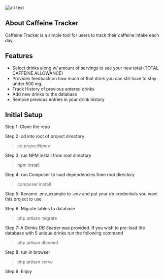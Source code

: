 ![alt text](https://raw.githubusercontent.com/jubileedev/ehayes_caffeinetracker/dfd90152ddc06db1c40e0259ffb7bdf21f585095/Screen%20Shot%202019-11-24%20at%209.32.19%20PM.png)


## About Caffeine Tracker

Caffeine Tracker is a simple tool for users to track their caffeine intake each day. 

## Features

- Select drinks along w/ amount of servings to see your new total (TOTAL CAFFEINE ALLOWANCE)
- Provides feedback on how much of that drink you can still have to stay under 500 mg.
- Track History of previous entered drinks
- Add new drinks to the database 
- Remove previous entries in your drink history


## Initial Setup

Step 1: Clone the repo

Step 2: cd into root of project directory

> cd *projectName*

Step 3: run NPM install from root directory

> npm install 

Step 4: run Composer to load dependencies from root directory

> composer install

Step 5: Rename .env_example to *.env* and put your db credentials you want this project to use

Step 6: Migrate tables to database

> php artisan migrate

Step 7: A *Drinks DB Seeder* was provided. If you wish to pre-load the database with 5 unique drinks run the following command

> php artisan db:seed

Step 8: run in browser

> php artisan serve

Step 9: Enjoy


